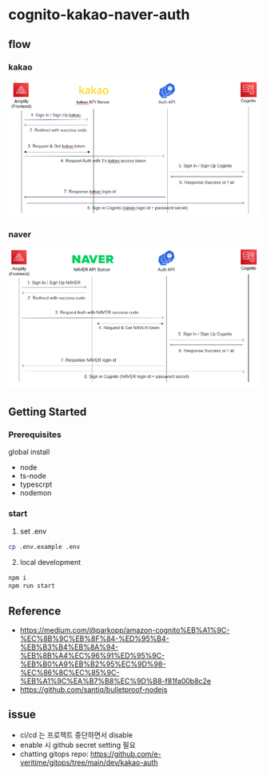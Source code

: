 # cognito-kakao-naver-auth

## flow

### kakao

![kakao_login](./kakao_login.png)

### naver

![naver_login](./naver_login.png)

## Getting Started

### Prerequisites

global install

- node
- ts-node
- typescrpt
- nodemon

### start

1. set .env

```bash
cp .env.example .env
```

2. local development

```bash
npm i
npm run start
```

## Reference

- https://medium.com/@parkopp/amazon-cognito%EB%A1%9C-%EC%8B%9C%EB%8F%84-%ED%95%B4-%EB%B3%B4%EB%8A%94-%EB%8B%A4%EC%96%91%ED%95%9C-%EB%B0%A9%EB%B2%95%EC%9D%98-%EC%86%8C%EC%85%9C-%EB%A1%9C%EA%B7%B8%EC%9D%B8-f81fa00b8c2e
- https://github.com/santiq/bulletproof-nodejs

## issue

- ci/cd 는 프로젝트 중단하면서 disable
- enable 시 github secret setting 필요
- chatting gitops repo: https://github.com/e-veritime/gitops/tree/main/dev/kakao-auth
